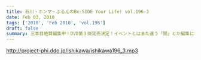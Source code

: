 ```yaml
---
title: 石川・ホンマ・ぶるんのBe-SIDE Your Life! vol.196-3
date: Feb 03, 2010
tags: ['2010', 'Feb 2010', 'vol.196']
draft: false
summary: 三本目絶賛編集中！DVD第３弾発売決定！イベントとはまた違う「間」とか編集になっていますのでお宅でじっくりとバカバカしく楽しんでもらいたい一品。オタノシミニ。NAMAE
---
```


http://project-phi.ddo.jp/ishikawa/ishikawa196_3.mp3
